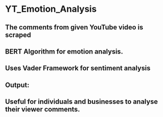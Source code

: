 # YT_Emotion_Analysis
## The comments from given YouTube video is scraped 
## BERT Algorithm for emotion analysis.
## Uses Vader Framework for sentiment analysis 
## Output:

## Useful for individuals and businesses to analyse their viewer comments.
## 
